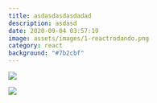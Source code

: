 ```yaml
---
title: asdasdasdasdadad
description: asdasd
date: 2020-09-04 03:57:19
image: assets/images/1-reactrodando.png
category: react
background: "#7b2cbf"
---
```

![](assets/images/screen-shot-2020-09-04-at-15.45.54.png)

![](assets/images/screen-shot-2020-09-04-at-15.46.02.png)